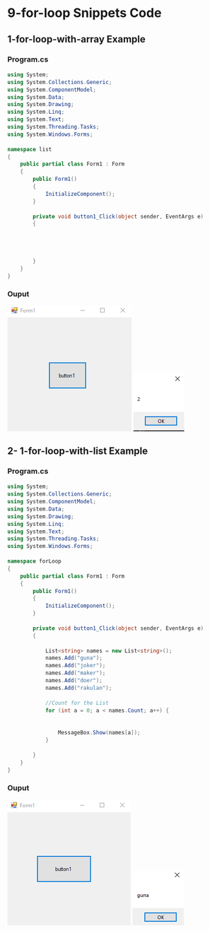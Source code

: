 # 9-for-loop Snippets Code

## 1-for-loop-with-array Example

### Program.cs

```c#
using System;
using System.Collections.Generic;
using System.ComponentModel;
using System.Data;
using System.Drawing;
using System.Linq;
using System.Text;
using System.Threading.Tasks;
using System.Windows.Forms;

namespace list
{
    public partial class Form1 : Form
    {
        public Form1()
        {
            InitializeComponent();
        }

        private void button1_Click(object sender, EventArgs e)
        {



            
        }
    }
}

```

### Ouput

![1-for-loop-with-array](media/1x.png)
![1-for-loop-with-array](media/2x.png)

## 2- 1-for-loop-with-list Example

### Program.cs

```c#
using System;
using System.Collections.Generic;
using System.ComponentModel;
using System.Data;
using System.Drawing;
using System.Linq;
using System.Text;
using System.Threading.Tasks;
using System.Windows.Forms;

namespace forLoop
{
    public partial class Form1 : Form
    {
        public Form1()
        {
            InitializeComponent();
        }

        private void button1_Click(object sender, EventArgs e)
        {

            List<string> names = new List<string>();
            names.Add("guna");
            names.Add("joker");
            names.Add("maker");
            names.Add("doer");
            names.Add("rakulan");

            //Count for the List
            for (int a = 0; a < names.Count; a++) {


                MessageBox.Show(names[a]);
            }

        }
    }
}


```

### Ouput

![2-for-loop-with-list](media/3x.png)
![2-for-loop-with-list](media/4x.png)






